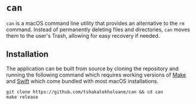 # `can` 

`can` is a macOS command line utility that provides an alternative to the `rm` command. Instead of permanently deleting files and directories, `can` moves them to the user's Trash, allowing for easy recovery if needed.

## Installation

The application can be built from source by cloning the repository and running the following command which requires working versions of [Make](https://www.gnu.org/software/make/) and [Swift](https://www.swift.org) which come bundled with most macOS installations.

```shell
git clone https://github.com/tshakalekholoane/can && cd can
make release
```
